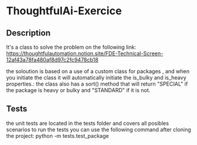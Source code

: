 # ThoughtfulAi-Exercice

## Description
It's a class to solve the problem on the following link: https://thoughtfulautomation.notion.site/FDE-Technical-Screen-12af43a78fa480af8d97c2fc9478cb18

the soloution is based on a use of a custom class for packages , and when you initiate the class it will automatically initiate the is_bulky and is_heavy properties.:
the class also has a sort() method that will return "SPECIAL" if the package is heavy or bulky and "STANDARD" if it is not.

## Tests
the unit tests are located in the tests folder and covers all posibles scenarios
to run the tests you can use the following command after cloning the project:
python -m tests.test_package
